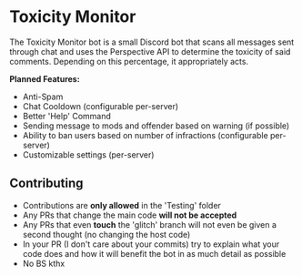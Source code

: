 # Toxicity Monitor

The Toxicity Monitor bot is a small Discord bot that scans all messages sent through chat and uses the Perspective API to determine the toxicity of said comments. Depending on this percentage, it appropriately acts.

**Planned Features:**

- Anti-Spam
- Chat Cooldown (configurable per-server)
- Better 'Help' Command
- Sending message to mods and offender based on warning (if possible)
- Ability to ban users based on number of infractions (configurable per-server)
- Customizable settings (per-server)

## Contributing

- Contributions are **only allowed** in the 'Testing' folder
- Any PRs that change the main code **will not be accepted**
- Any PRs that even **touch** the 'glitch' branch will not even be given a second thought (no changing the host code)
- In your PR (I don't care about your commits) try to explain what your code does and how it will benefit the bot in as much detail as possible
- No BS kthx
